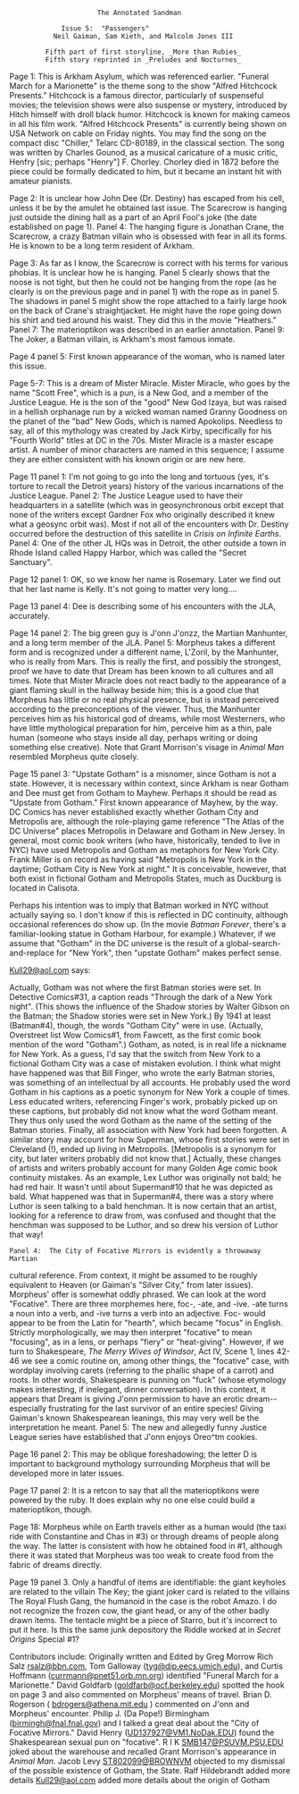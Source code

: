 
                          The Annotated Sandman

		         Issue 5:  "Passengers"
               Neil Gaiman, Sam Kieth, and Malcolm Jones III

             Fifth part of first storyline, _More than Rubies_
             Fifth story reprinted in _Preludes and Nocturnes_

Page 1:  This is Arkham Asylum, which was referenced earlier.  "Funeral March
for a Marionette" is the theme song to the show "Alfred Hitchcock Presents."
Hitchcock is a famous director, particularly of suspenseful movies; the
television shows were also suspense or mystery, introduced by Hitch himself
with droll black humor.  Hitchcock is known for making cameos in all his film
work.  "Alfred Hitchcock Presents" is currently being shown on USA Network on
cable on Friday nights.
	You may find the song on the compact disc "Chiller," Telarc CD-80189,
in the classical section.  The song was written by Charles Gounod, as a musical
caricature of a music critic, Henfry [sic; perhaps "Henry"] F. Chorley.
Chorley died in 1872 before the piece could be formally dedicated to him, but
it became an instant hit with amateur pianists.

Page 2:  It is unclear how John Dee (Dr. Destiny) has escaped from his cell,
unless it be by the amulet he obtained last issue. The Scarecrow is
hanging just outside the dining hall as a part of an April Fool's joke (the
date established on page 1).
	Panel 4:  The hanging figure is Jonathan Crane, the Scarecrow, a crazy
Batman villain who is obsessed with fear in all its forms.  He is known to be a
long term resident of Arkham.

Page 3:  As far as I know, the Scarecrow is correct with his terms for various
phobias.  It is unclear how he is hanging.  Panel 5 clearly shows that the
noose is not tight, but then he could not be hanging from the rope (as he
clearly is on the previous page and in panel 1) with the rope as in panel 5.
The shadows in panel 5 might show the rope attached to a fairly large hook
on the back of Crane's straightjacket.
He might have the rope going down his shirt and tied around his waist.
They did this in the movie "Heathers."
	Panel 7:  The materioptikon was described in an earlier annotation.
	Panel 9:  The Joker, a Batman villain, is Arkham's most famous inmate.

Page 4 panel 5:  First known appearance of the woman, who is named later this
issue.

Page 5-7:  This is a dream of Mister Miracle.  Mister Miracle, who goes by the
name "Scott Free", which is a pun, is a New God, and a member of the Justice
League.  He is the son of the "good" New God Izaya, but was raised in a
hellish orphanage run by a wicked woman named Granny Goodness on the planet of
the "bad" New Gods, which is named Apokolips.  Needless to say, all of this
mythology was created by Jack Kirby, specifically for his "Fourth World" titles
at DC in the 70s.  Mister Miracle is a master escape artist.  A number of minor
characters are named in this sequence; I assume they are either consistent with
his known origin or are new here.

Page 11 panel 1:  I'm not going to go into the long and tortuous (yes, it's
torture to recall the Detroit years) history of the various incarnations of
the Justice League.
	Panel 2:  The Justice League used to have their headquarters in a
satellite (which was in geosynchronous orbit except that none of the writers
except Gardner Fox who originally described it knew what a geosync orbit was).
Most if not all of the encounters with Dr. Destiny occurred before the
destruction of this satellite in _Crisis on Infinite Earths_.
	Panel 4:  One of the other JL HQs was in Detroit, the other outside a
town in Rhode Island called Happy Harbor, which was called the "Secret
Sanctuary".

Page 12 panel 1:  OK, so we know her name is Rosemary.  Later we find out that
her last name is Kelly.  It's not going to matter very long....

Page 13 panel 4:  Dee is describing some of his encounters with the JLA,
accurately.

Page 14 panel 2:  The big green guy is J'onn J'onzz, the Martian Manhunter, and
a long term member of the JLA.
	Panel 5:  Morpheus takes a different form and is recognized under a
different name, L'Zoril, by the Manhunter, who is really from Mars.  This is
really the first, and possibly the strongest, proof we have to date that Dream
has been known to all cultures and all times.  Note that Mister Miracle does
not react badly to the appearance of a giant flaming skull in the hallway
beside him; this is a good clue that Morpheus has little or no real physical
presence, but is instead perceived according to the preconceptions of the
viewer.  Thus, the Manhunter perceives him as his historical god of dreams,
while most Westerners, who have little mythological preparation for him,
perceive him as a thin, pale human (someone who stays inside all day, perhaps
writing or doing something else creative).  Note that Grant Morrison's visage
in _Animal Man_ resembled Morpheus quite closely.

Page 15 panel 3:  "Upstate Gotham" is a misnomer, since Gotham is not a state.
However, it is necessary within context, since Arkham is near Gotham and Dee
must get from Gotham to Mayhew.  Perhaps it should be read as "Upstate from
Gotham."  First known appearance of Mayhew, by the way.
	DC Comics has never established exactly whether Gotham City and
Metropolis are, although the role-playing game reference "The Atlas of the DC
Universe" places Metropolis in Delaware and Gotham in New Jersey.  In general,
most comic book writers (who have, historically, tended to live in NYC) have
used Metropolis and Gotham as metaphors for New York City.  Frank Miller is on
record as having said "Metropolis is New York in the daytime; Gotham City is
New York at night."  It is conceivable, however, that both exist in fictional
Gotham and Metropolis States, much as Duckburg is located in Calisota.

Perhaps his intention was to imply that Batman worked in NYC without actually
saying so. I don't know if this is reflected in DC continuity, although
occasional references do show up. (In the movie _Batman Forever_,
there's a familiar-looking statue in Gotham Harbour, for example.)
Whatever, if we assume that "Gotham" in the DC universe is the result of
a global-search-and-replace for "New York", then "upstate Gotham" makes
perfect sense.

<Kull29@aol.com> says:

Actually, Gotham was not where the first Batman stories were set. In
Detective Comics#31, a caption reads "Through the dark of a New York night".
(This shows the influence of the Shadow stories by Walter Gibson on the
Batman; the Shadow stories were set in New York.) By 1941 at least
(Batman#4), though, the words "Gotham City" were in use. (Actually,
Overstreet list Wow Comics#1, from Fawcett, as the first comic book mention
of the word "Gotham".)
    Gotham, as noted, is in real life a nickname for New York. As a guess,
I'd say that the switch from New York to a fictional Gotham City was a case
of mistaken evolution. I think what might have happened was that Bill Finger,
who wrote the early Batman stories, was something of an intellectual by all
accounts. He probably used the word Gotham in his captions as a poetic
synonym for New York a couple of times. Less educated writers, referencing
Finger's work, probably picked up on these captions, but probably did not
know what the word Gotham meant. They thus only used the word Gotham as the
name of the setting of the Batman stories. Finally, all association with New
York had been forgotten.
    A similar story may account for how Superman, whose first stories were
set in Cleveland (!), ended up living in Metropolis. [Metropolis is a synonym
for city, but later writers probably did not know that.] Actually, these
changes of artists and writers probably account for many Golden Age comic
book continuity mistakes.  As an example, Lex Luthor was originally not bald;
he had red hair. It wasn't until about Superman#10 that he was depicted as
bald. What happened was that in Superman#4, there was a story where Luthor
is seen talking to a bald henchman. It is now certain that an artist, looking
for a reference to draw from, was confused and thought that the henchman was
supposed to be Luthor, and so drew his version of Luthor that way!

	Panel 4:  The City of Focative Mirrors is evidently a throwaway Martian
cultural reference.  From context, it might be assumed to be roughly equivalent
to Heaven (or Gaiman's "Silver City," from later issues).  Morpheus' offer is
somewhat oddly phrased.
	We can look at the word "Focative".  There are three morphemes here,
foc-, -ate, and -ive.  -ate turns a noun into a verb, and -ive turns a verb
into an adjective.  Foc- would appear to be from the Latin for "hearth", which
became "focus" in English.  Strictly morphologically, we may then interpret
"focative" to mean "focusing", as in a lens, or perhaps "fiery" or
"heat-giving".
	However, if we turn to Shakespeare, _The Merry Wives of Windsor_,
Act IV, Scene 1, lines 42-46 we see a comic routine on, among other things,
the "focative" case, with wordplay involving carets (referring to the phallic
shape of a carrot) and roots.  In other words, Shakespeare is punning on
"fuck" (whose etymology makes interesting, if inelegant, dinner conversation).
In this context, it appears that Dream is giving J'onn permission to have an
erotic dream--especially frustrating for the last survivor of an entire
species!  Giving Gaiman's known Shakespearean leanings, this may very well be
the interpretation he meant.
	Panel 5:  The new and allegedly funny Justice League series have
established that J'onn enjoys Oreo^tm cookies.

Page 16 panel 2:  This may be oblique foreshadowing; the letter D is important
to background mythology surrounding Morpheus that will be developed more in
later issues.

Page 17 panel 2:  It is a retcon to say that all the materioptikons were
powered by the ruby.  It does explain why no one else could build a
materioptikon, though.

Page 18:  Morpheus while on Earth travels either as a human would (the taxi
ride with Constantine and Chas in #3) or through dreams of people along the
way.  The latter is consistent with how he obtained food in #1, although there
it was stated that Morpheus was too weak to create food from the fabric of
dreams directly.

Page 19 panel 3.  Only a handful of items are identifiable:  the giant keyholes
are related to the villain The Key; the giant joker card is related to the
villains The Royal Flush Gang, the humanoid in the case is the robot Amazo.
I do not recognize the frozen cow, the giant head, or any of the other badly
drawn items.  The tentacle might be a piece of Starro, but it's incorrect to
put it here.  Is this the same junk depository the Riddle worked at in _Secret
Origins_ Special #1?

Contributors include:
    Originally written and Edited by Greg Morrow
	Rich Salz <rsalz@bbn.com>, Tom Galloway (tyg@dip.eecs.umich.edu), and
Curtis Hoffmann (currmann@pnet51.orb.mn.org) identified "Funeral March for a
Marionette."
	David Goldfarb (goldfarb@ocf.berkeley.edu) spotted the hook on page 3
and also commented on Morpheus' means of travel.
	Brian D. Rogerson ( bdrogers@athena.mit.edu ) commented on J'onn and
Morpheus' encounter.
	Philip J. (Da Pope!) Birmingham (birmingh@fnal.fnal.gov) and I talked
a great deal about the "City of Focative Mirrors."  David Henry
(UD137927@VM1.NoDak.EDU) found the Shakespearean sexual pun on "focative".
	R I K <SMB147@PSUVM.PSU.EDU> joked about the warehouse and recalled
Grant Morrison's appearance in _Animal Man_.
	Jacob Levy <ST802099@BROWNVM> objected to my dismissal of the possible
existence of Gotham, the State.
	Ralf Hildebrandt added more details
<Kull29@aol.com> added more details about the origin of Gotham
